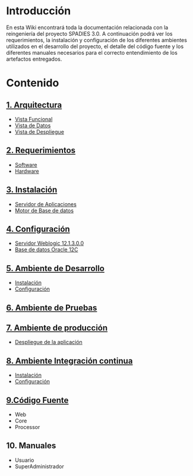 # Introducción
En esta Wiki encontrará toda la documentación relacionada con la reingeniería del proyecto SPADIES 3.0. A continuación podrá ver los requerimientos, la instalación y configuración de los diferentes ambientes utilizados en el desarrollo del proyecto, el detalle del código fuente y los diferentes manuales necesarios para el correcto entendimiento de los artefactos entregados.

# Contenido
## [1. Arquitectura](chapters/arquitectura/arquitectura.md)
+ [Vista Funcional](chapters/arquitectura/funcional/funcional.md)
+ [Vista de Datos](chapters/arquitectura/datos/datos.md)
+ [Vista de Despliegue](chapters/arquitectura/despliegue/despliegue.md)

## [2. Requerimientos](chapters/requerimientos/requerimientos.md)
+ [Software](chapters/requerimientos/software/software.md)   
+ [Hardware](chapters/requerimientos/hardware/hardware.md)

## [3. Instalación](chapters/instalacion/instalacion.md)
+ [Servidor de Aplicaciones](chapters/instalacion/servidorapp/servidorapp.md)
+ [Motor de Base de datos ](chapters/instalacion/motordb/motordb.md)      


## [4. Configuración](chapters/configuracion/configuracion.md)                       		    
+ [Servidor Weblogic 12.1.3.0.0](chapters/configuracion/weblogic/weblogic.md)
+ [Base de datos Oracle 12C](chapters/configuracion/basededatosoracle/basededatosoracle.md)


## [5. Ambiente de Desarrollo](chapters/desarrollo/desarrollodev.md)
+ [Instalación](chapters/desarrollo/instalaciondev/instalaciondev.md)
+ [Configuración](chapters/desarrollo/configuraciondev/configuraciondev.md)

## [6. Ambiente de Pruebas](chapters/pruebas/pruebas.md)

## [7. Ambiente de producción](chapters/produccion/produccion.md)
+ [Despliegue de la aplicación](chapters/produccion/despliegue/despliegue.md)

## [8. Ambiente Integración continua](chapters/ambienteci/ambienteci.md)
+ [Instalación](chapters/integracioncontinua/instalacionci/instalacionci.md)
+ [Configuración](chapters/integracioncontinua/configuracionci/configuracionci.md)

## [9.Código Fuente](chapters/fuentes/fuentes.md)
+ Web
+ Core
+ Processor

## 10. Manuales
+ Usuario
+ SuperAdministrador

